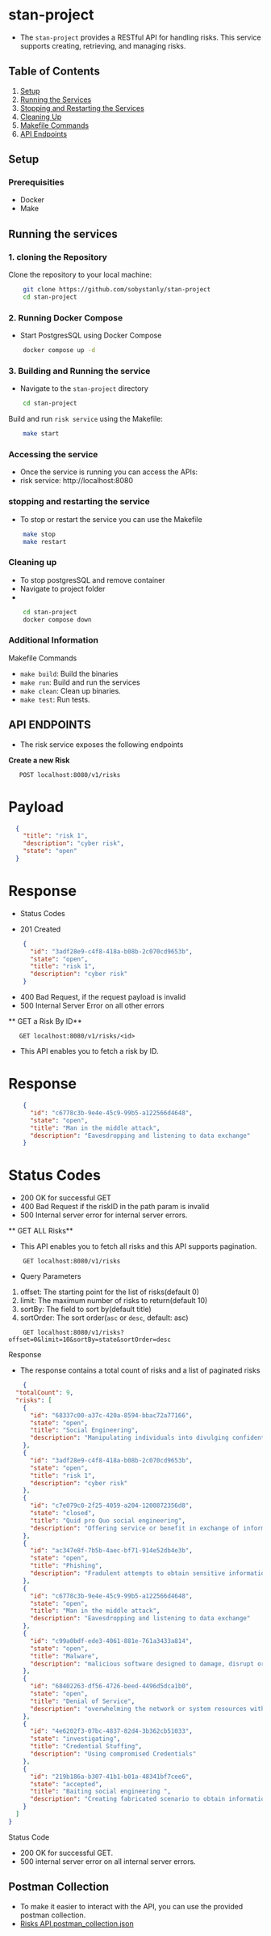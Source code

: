 # stan-project

- The `stan-project` provides a RESTful API for handling risks. This service supports creating, retrieving, and managing risks.

## Table of Contents
1. [Setup](#setup)
2. [Running the Services](#running-the-services)
3. [Stopping and Restarting the Services](#stopping-and-restarting-the-services)
4. [Cleaning Up](#cleaning-up)
5. [Makefile Commands](#makefile-commands)
6. [API Endpoints](#api-endpoints)


## Setup

### Prerequisities

- Docker
- Make

## Running the services

### 1. cloning the Repository
Clone the repository to your local machine:

```bash
    git clone https://github.com/sobystanly/stan-project
    cd stan-project
```

### 2. Running Docker Compose
- Start PostgresSQL using Docker Compose

```bash
    docker compose up -d
```

### 3. Building and Running the service

- Navigate to the `stan-project` directory

```bash
    cd stan-project
```

Build and run `risk service` using the Makefile:

```bash
    make start
```

### Accessing the service

- Once the service is running you can access the APIs:
-  risk service: http://localhost:8080


### stopping and restarting the service

- To stop or restart the service you can use the Makefile

```bash
    make stop
    make restart
```

### Cleaning up

- To stop postgresSQL and remove container
- Navigate to project folder
- 
```bash
    cd stan-project
    docker compose down
```

### Additional Information
Makefile Commands
- `make build`: Build the binaries
- `make run`: Build and run the services
- `make clean`: Clean up binaries.
- `make test`: Run tests.

## API ENDPOINTS

- The risk service exposes the following endpoints

**Create a new Risk**

```http request
   POST localhost:8080/v1/risks
```

# Payload

```json
  {
    "title": "risk 1",
    "description": "cyber risk",
    "state": "open"
  }
```
# Response
- Status Codes

- 201 Created
```json
    {
      "id": "3adf28e9-c4f8-418a-b08b-2c070cd9653b",
      "state": "open",
      "title": "risk 1",
      "description": "cyber risk"
    }
```
- 400 Bad Request, if the request payload is invalid
- 500 Internal Server Error on all other errors

** GET a Risk By ID**

```http request
   GET localhost:8080/v1/risks/<id>
```

- This API enables you to fetch a risk by ID.

# Response

```json
    {
      "id": "c6778c3b-9e4e-45c9-99b5-a122566d4648",
      "state": "open",
      "title": "Man in the middle attack",
      "description": "Eavesdropping and listening to data exchange"
    }
```

# Status Codes
- 200 OK for successful GET
- 400 Bad Request if the riskID in the path param is invalid
- 500 Internal server error for internal server errors.

** GET ALL Risks**
- This API enables you to fetch all risks and this API supports pagination.

```http request
    GET localhost:8080/v1/risks
```

- Query Parameters

1. offset: The starting point for the list of risks(default 0)
2. limit: The maximum number of risks to return(default 10)
3. sortBy: The field to sort by(default title)
4. sortOrder: The sort order(`asc` or `desc`, default: asc)

```http request
    GET localhost:8080/v1/risks?offset=0&limit=10&sortBy=state&sortOrder=desc
```

Response

- The response contains a total count of risks and a list of paginated risks

```json
    {
  "totalCount": 9,
  "risks": [
    {
      "id": "68337c00-a37c-420a-8594-bbac72a77166",
      "state": "open",
      "title": "Social Engineering",
      "description": "Manipulating individuals into divulging confidential information"
    },
    {
      "id": "3adf28e9-c4f8-418a-b08b-2c070cd9653b",
      "state": "open",
      "title": "risk 1",
      "description": "cyber risk"
    },
    {
      "id": "c7e079c0-2f25-4059-a204-1200872356d8",
      "state": "closed",
      "title": "Quid pro Quo social engineering",
      "description": "Offering service or benefit in exchange of information"
    },
    {
      "id": "ac347e8f-7b5b-4aec-bf71-914e52db4e3b",
      "state": "open",
      "title": "Phishing",
      "description": "Fradulent attempts to obtain sensitive information"
    },
    {
      "id": "c6778c3b-9e4e-45c9-99b5-a122566d4648",
      "state": "open",
      "title": "Man in the middle attack",
      "description": "Eavesdropping and listening to data exchange"
    },
    {
      "id": "c99a0bdf-ede3-4061-881e-761a3433a814",
      "state": "open",
      "title": "Malware",
      "description": "malicious software designed to damage, disrupt or gain unauthorized access to computer systems"
    },
    {
      "id": "68402263-df56-4726-beed-4496d5dca1b0",
      "state": "open",
      "title": "Denial of Service",
      "description": "overwhelming the network or system resources with a flood of illegitimate requests"
    },
    {
      "id": "4e6202f3-07bc-4837-82d4-3b362cb51033",
      "state": "investigating",
      "title": "Credential Stuffing",
      "description": "Using compromised Credentials"
    },
    {
      "id": "219b186a-b307-41b1-b01a-48341bf7cee6",
      "state": "accepted",
      "title": "Baiting social engineering ",
      "description": "Creating fabricated scenario to obtain information"
    }
  ]
}
```

Status Code
- 200 OK for successful GET.
- 500 internal server error on all internal server errors.

## Postman Collection

- To make it easier to interact with the API, you can use the provided postman collection.
- [Risks API.postman_collection.json](https://github.com/user-attachments/files/15512816/Risks.API.postman_collection.json)
